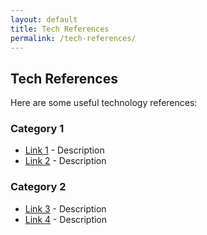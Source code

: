```yaml
---
layout: default
title: Tech References
permalink: /tech-references/
---
```


## Tech References

Here are some useful technology references:

### Category 1

- [Link 1](https://example.com) - Description
- [Link 2](https://example.com) - Description

### Category 2

- [Link 3](https://example.com) - Description
- [Link 4](https://example.com) - Description
